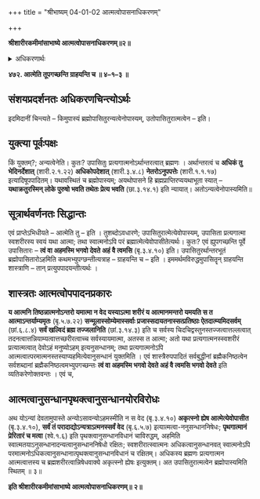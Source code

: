 +++
title = "श्रीभाष्यम् 04-01-02 आत्मत्वोपासनाधिकरणम्"

+++


**श्रीशारीरकमीमांसाभाष्ये आत्मत्वोपासनाधिकरणम्॥२॥**

<details><summary>अधिकरणार्थः</summary>

उपास्यं ब्रह्म उपासितुः आत्मत्वेनैवोपास्यम्, न अन्यत्वेन
</details>

**४७२. आत्मेति तूपगच्छन्ति ग्राहयन्ति च ॥ ४–१–३ ॥**

## संशयप्रदर्शनतः अधिकरणचिन्त्योऽर्थः

इदमिदानीं चिन्त्यते – किमुपास्यं ब्रह्मोपासितुरन्यत्वेनोपास्यम्, उतोपासितुरात्मत्वेन – इति।

## युक्त्या पूर्वःपक्षः

किं युक्तम्?; अन्यत्वेनेति। कुतः? उपासितुः प्रत्यगात्मनोऽर्थान्तरत्वात् ब्रह्मणः । अर्थान्तरत्वं च **अधिकं तु भेदिनर्देशात्** (शारी.२.१.२२) **अधिकोपदेशात्** (शारी.३.४.८) **नेतरोऽनुपपत्तेः** (शारी.१.१.१७) इत्यादिषूपपादितम्। यथावस्थितं च ब्रह्मोपास्यम्; अयथोपासने हि ब्रह्मप्राप्तिरप्ययथाभूता स्यात् – **यथाक्रतुरस्मिन् लोके पुरुषो भवति तथेतः प्रेत्य भवति** (छा.३.१४.१) इति न्यायात्। अतोऽन्यत्वेनोपास्यमिति॥

## सूत्रार्थवर्णनतः सिद्धान्तः

एवं प्राप्तेऽभिधीयते – आत्मेति तु – इति । तुशब्दोऽवधारणे; उपासितुरात्मेत्येवोपास्यम्, उपासिता प्रत्यगात्मा स्वशरीरस्य स्वयं यथा आत्मा; तथा स्वात्मनोऽपि परं ब्रह्मात्मेत्येवोपासीतेत्यर्थः। कुतः? एवं ह्युपगच्छन्ति पूर्वे उपासितारः – **त्वं वा अहमस्मि भगवो देवते अहं वै त्वमसि** (बृ.३.४.१०) इति। उपासितुरर्थान्तरभूतं ब्रह्मोपासितारोऽहमिति कथमभ्युपग्छन्तीत्यत्राह – ग्राहयन्ति च – इति । इममर्थमविरुद्धमुपासितॄन् ग्राहयन्ति शास्त्राणि – तान् प्रत्युपपादयन्तीत्यर्थः ।

## शास्त्रतः आत्मत्वोपपादनप्रकारः

**य आत्मनि तिष्ठन्नात्मनोऽन्तरो यमात्मा न वेद यस्याऽत्मा शरीरं य आत्मानमन्तरो यमयति स त आत्माऽन्तर्याम्यमृतः** (बृ.५.७.२२) **सन्मूलास्सोम्येमास्सर्वाः प्रजास्सदायतनास्सत्प्रतिष्ठाः ऐतदात्म्यमिदसर्वम्** (छां.६.८.४) **सर्वं खल्विदं ब्रह्म तज्जलानिति** (छां.३.१४.३) इति च सर्वस्य चिदचिद्वस्तुनस्तज्जत्वात्तल्लत्वात् तदनत्वात्तन्नियाम्यत्वात्तच्छरीरत्वाच्च सर्वस्यायमात्मा, अतस्स त आत्मा; अतो यथा प्रत्यगात्मनस्स्वशरीरं प्रत्यात्मत्वात् देवोऽहं मनुष्योऽहम् इत्यनुसन्धानम्; तथा प्रत्यगात्मनोऽपि आत्मत्वात्परमात्मनस्तस्याप्यहमित्येवानुसन्धानं युक्तमिति । एवं शास्त्रैरुपपादितं सर्वबुद्धीनां ब्रह्मैकनिष्ठत्वेन सर्वशब्दानां ब्रह्मैकनिष्ठत्वमभ्युपगच्छन्तः **त्वं वा अहमस्मि भगवो देवते अहं वै त्वमसि भगवो देवते** इति व्यतिकरेणोक्तवन्तः । एवं च,

## आत्मत्वानुसन्धानपृथक्त्वानुसन्धानयोरविरोधः

अथ योऽन्यां देवतामुपास्ते अन्योऽसावन्योऽहमस्मीति न स वेद (बृ.३.४.१०) **अकृत्स्नो ह्येष आत्मेत्येवोपासीत** (बृ.३.४.१०), **सर्वं तं परादाद्योऽन्यत्राऽत्मनस्सर्वं वेद** (बृ.६.५.७) इत्यात्मत्वा-ननुसन्धाननिषेधः; **पृथगात्मानं प्रेरितारं च मत्वा** (श्वे.१.६) इति पृथक्त्वानुसन्धानविधानं चाविरुद्धम्, अहमिति स्वात्मतयाऽनुसन्धानादन्यत्वानुसन्धाननिषेधो रक्षितः; स्वशरीरात्स्वात्मनः अधिकत्वानुसन्धानवत् स्वात्मनोऽपि परमात्मनोऽधिकत्वानुसन्धानात्पृथक्त्वानुसन्धानविधानं च रक्षितम्। अधिकस्य ब्रह्मणः प्रत्यगात्मन आत्मत्वात्तस्य च ब्रह्मशरीरत्वान्निषेधवाक्ये
अकृत्स्नो ह्येषः इत्युक्तम्। अत उपासितुरात्मत्वेन ब्रह्मोपास्यमिति स्थितम् ॥ ३॥

**इति श्रीशारीरकमीमांसाभाष्ये आत्मत्वोपासनाधिकरणम्॥ २॥**


